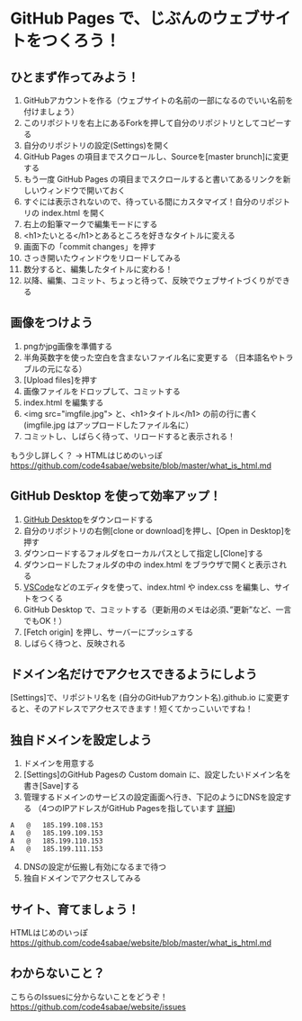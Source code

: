 # GitHub Pages で、じぶんのウェブサイトをつくろう！

## ひとまず作ってみよう！

1. GitHubアカウントを作る（ウェブサイトの名前の一部になるのでいい名前を付けましょう）
2. このリポジトリを右上にあるForkを押して自分のリポジトリとしてコピーする
3. 自分のリポジトリの設定(Settings)を開く
4. GitHub Pages の項目までスクロールし、Sourceを[master brunch]に変更する
5. もう一度 GitHub Pages の項目までスクロールすると書いてあるリンクを新しいウィンドウで開いておく
6. すぐには表示されないので、待っている間にカスタマイズ！自分のリポジトリの index.html を開く
7. 右上の鉛筆マークで編集モードにする
8. &lt;h1&gt;たいとる&lt;/h1&gt;とあるところを好きなタイトルに変える
9. 画面下の「commit changes」を押す
10. さっき開いたウィンドウをリロードしてみる
11. 数分すると、編集したタイトルに変わる！
12. 以降、編集、コミット、ちょっと待って、反映でウェブサイトづくりができる

## 画像をつけよう

1. pngかjpg画像を準備する
2. 半角英数字を使った空白を含まないファイル名に変更する （日本語名やトラブルの元になる）
3. [Upload files]を押す
4. 画像ファイルをドロップして、コミットする
5. index.html を編集する
6. &lt;img src="imgfile.jpg"&gt; と、&lt;h1&gt;タイトル&lt;/h1&gt; の前の行に書く (imgfile.jpg はアップロードしたファイル名に）
7. コミットし、しばらく待って、リロードすると表示される！

もう少し詳しく？ → HTMLはじめのいっぽ  
https://github.com/code4sabae/website/blob/master/what_is_html.md

## GitHub Desktop を使って効率アップ！

1. [GitHub Desktop](https://desktop.github.com/)をダウンロードする
2. 自分のリポジトリの右側[clone or download]を押し、[Open in Desktop]を押す
3. ダウンロードするフォルダをローカルパスとして指定し[Clone]する
4. ダウンロードしたフォルダの中の index.html をブラウザで開くと表示される
5. [VSCode](https://azure.microsoft.com/ja-jp/products/visual-studio-code/)などのエディタを使って、index.html や index.css を編集し、サイトをつくる
6. GitHub Desktop で、コミットする（更新用のメモは必須、”更新”など、一言でもOK！）
7. [Fetch origin] を押し、サーバーにプッシュする
8. しばらく待つと、反映される

## ドメイン名だけでアクセスできるようにしよう

[Settings]で、リポジトリ名を (自分のGitHubアカウント名).github.io に変更すると、そのアドレスでアクセスできます！短くてかっこいいですね！

## 独自ドメインを設定しよう

1. ドメインを用意する
2. [Settings]のGitHub Pagesの Custom domain に、設定したいドメイン名を書き[Save]する
3. 管理するドメインのサービスの設定画面へ行き、下記のようにDNSを設定する （4つのIPアドレスがGitHub Pagesを指しています [詳細](https://help.github.com/ja/github/working-with-github-pages/configuring-a-custom-domain-for-your-github-pages-site))
```
A	@	185.199.108.153
A	@	185.199.109.153
A	@	185.199.110.153
A	@	185.199.111.153
```
4. DNSの設定が伝搬し有効になるまで待つ
5. 独自ドメインでアクセスしてみる

## サイト、育てましょう！

HTMLはじめのいっぽ  
https://github.com/code4sabae/website/blob/master/what_is_html.md  

## わからないこと？

こちらのIssuesに分からないことをどうぞ！  
https://github.com/code4sabae/website/issues  
